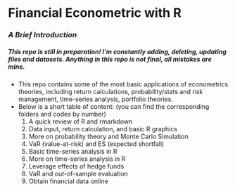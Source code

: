 # Financial Econometric with R

### *A Brief Introduction*

##### This repo is still in preparation! I'm constantly adding, deleting, updating files and datasets. Anything in this repo is not final, all mistakes are mine.

* This repo contains some of the most basic applications of econometrics theories, including return calculations, probability/stats and risk management, time-series analysis, portfolio theories. 
* Below is a short table of content: (you can find the corresponding folders and codes by number)
  	1. A quick review of R and rmarkdown
   	2. Data input, return calculation, and basic R graphics
   	3. More on probability theory and Monte Carlo Simulation
   	4. VaR (value-at-risk) and ES (expected shortfall)
   	5. Basic time-series analysis in R
   	6. More on time-series analysis in R
   	7. Leverage effects of hedge funds
   	8. VaR and out-of-sample evaluation
   	9. Obtain financial data online
